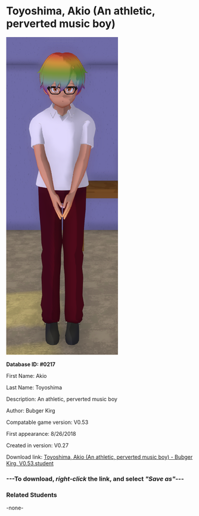 # Toyoshima, Akio (An athletic, perverted music boy)

<img src="../../Files/Images/Toyoshima, Akio (An athletic, perverted music boy).png" title="Toyoshima, Akio (An athletic, perverted music boy) - Bubger Kirg, V0.53">

**Database ID: #0217**

First Name: Akio

Last Name: Toyoshima

Description: An athletic, perverted music boy

Author: Bubger Kirg

Compatable game version: V0.53

First appearance: 8/26/2018

Created in version: V0.27

Download link: <a href="https://raw.githubusercontent.com/Arbiter1223/Daigaku-Gurashi-Custom-Students/master/Files/Student%20Files/Toyoshima%2C%20Akio%20(An%20athletic%2C%20perverted%20music%20boy)%20-%20Bubger%20Kirg%2C%20V0.53.student">Toyoshima, Akio (An athletic, perverted music boy) - Bubger Kirg, V0.53.student</a>

### ---**To download, _right-click_ the link, and select _"Save as"_**---

### Related Students

-none-
